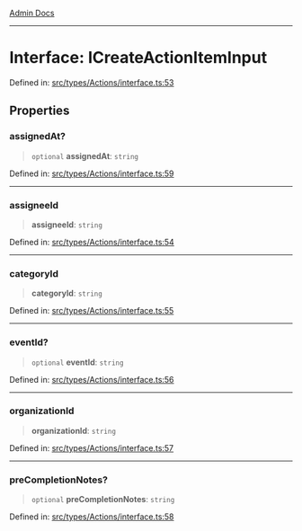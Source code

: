 [Admin Docs](/)

***

# Interface: ICreateActionItemInput

Defined in: [src/types/Actions/interface.ts:53](https://github.com/PalisadoesFoundation/talawa-admin/blob/main/src/types/Actions/interface.ts#L53)

## Properties

### assignedAt?

> `optional` **assignedAt**: `string`

Defined in: [src/types/Actions/interface.ts:59](https://github.com/PalisadoesFoundation/talawa-admin/blob/main/src/types/Actions/interface.ts#L59)

***

### assigneeId

> **assigneeId**: `string`

Defined in: [src/types/Actions/interface.ts:54](https://github.com/PalisadoesFoundation/talawa-admin/blob/main/src/types/Actions/interface.ts#L54)

***

### categoryId

> **categoryId**: `string`

Defined in: [src/types/Actions/interface.ts:55](https://github.com/PalisadoesFoundation/talawa-admin/blob/main/src/types/Actions/interface.ts#L55)

***

### eventId?

> `optional` **eventId**: `string`

Defined in: [src/types/Actions/interface.ts:56](https://github.com/PalisadoesFoundation/talawa-admin/blob/main/src/types/Actions/interface.ts#L56)

***

### organizationId

> **organizationId**: `string`

Defined in: [src/types/Actions/interface.ts:57](https://github.com/PalisadoesFoundation/talawa-admin/blob/main/src/types/Actions/interface.ts#L57)

***

### preCompletionNotes?

> `optional` **preCompletionNotes**: `string`

Defined in: [src/types/Actions/interface.ts:58](https://github.com/PalisadoesFoundation/talawa-admin/blob/main/src/types/Actions/interface.ts#L58)
